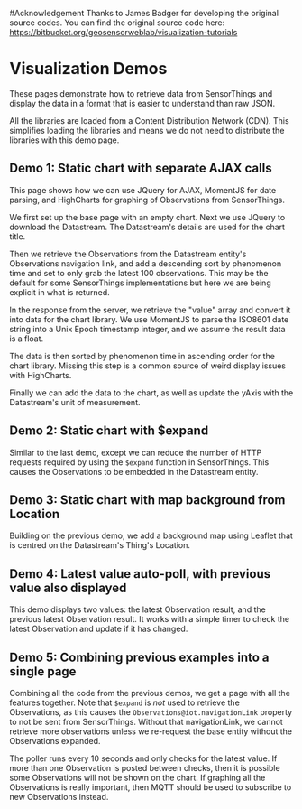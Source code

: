 #Acknowledgement
Thanks to James Badger for developing the original source codes. You can find the original source code here: https://bitbucket.org/geosensorweblab/visualization-tutorials

# Visualization Demos

These pages demonstrate how to retrieve data from SensorThings and display the data in a format that is easier to understand than raw JSON.

All the libraries are loaded from a Content Distribution Network (CDN). This simplifies loading the libraries and means we do not need to distribute the libraries with this demo page.

## Demo 1: Static chart with separate AJAX calls

This page shows how we can use JQuery for AJAX, MomentJS for date parsing, and HighCharts for graphing of Observations from SensorThings.

We first set up the base page with an empty chart. Next we use JQuery to download the Datastream. The Datastream's details are used for the chart title.

Then we retrieve the Observations from the Datastream entity's Observations navigation link, and add a descending sort by phenomenon time and set to only grab the latest 100 observations. This may be the default for some SensorThings implementations but here we are being explicit in what is returned.

In the response from the server, we retrieve the "value" array and convert it into data for the chart library. We use MomentJS to parse the ISO8601 date string into a Unix Epoch timestamp integer, and we assume the result data is a float.

The data is then sorted by phenomenon time in ascending order for the chart library. Missing this step is a common source of weird display issues with HighCharts.

Finally we can add the data to the chart, as well as update the yAxis with the Datastream's unit of measurement.

## Demo 2: Static chart with $expand

Similar to the last demo, except we can reduce the number of HTTP requests required by using the `$expand` function in SensorThings. This causes the Observations to be embedded in the Datastream entity.

## Demo 3: Static chart with map background from Location

Building on the previous demo, we add a background map using Leaflet that is centred on the Datastream's Thing's Location.

## Demo 4: Latest value auto-poll, with previous value also displayed

This demo displays two values: the latest Observation result, and the previous latest Observation result. It works with a simple timer to check the latest Observation and update if it has changed.

## Demo 5: Combining previous examples into a single page

Combining all the code from the previous demos, we get a page with all the features together. Note that `$expand` is *not* used to retrieve the Observations, as this causes the `Observations@iot.navigationLink` property to not be sent from SensorThings. Without that navigationLink, we cannot retrieve more observations unless we re-request the base entity without the Observations expanded.

The poller runs every 10 seconds and only checks for the latest value. If more than one Observation is posted between checks, then it is possible some Observations will not be shown on the chart. If graphing all the Observations is really important, then MQTT should be used to subscribe to new Observations instead.

